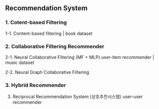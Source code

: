 ## Recommendation System 

### 1. Cotent-based Filtering
1-1. Content-based filtering | book dataset

### 2. Collaborative Filtering Recommender
2-1. Neural Collaborative Filtering (MF + MLP) user-item recommender | music dataset 

2-2. Neural Graph Collaborative Filtering

### 3. Hybrid Recommender
3. Reciprocal Recommendation System (상호추천시스템) user-user recommender 


